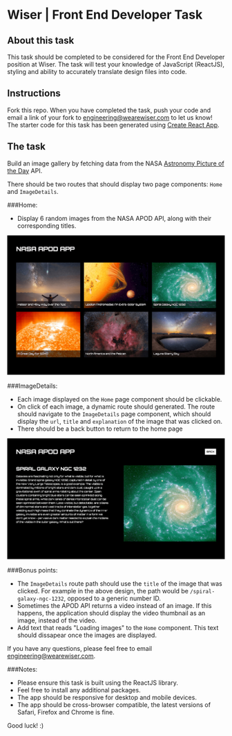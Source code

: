 # Wiser | Front End Developer Task

## About this task

This task should be completed to be considered for the Front End Developer position at Wiser. The task will test your knowledge of JavaScript (ReactJS), styling and ability to accurately translate design files into code.

## Instructions

Fork this repo. When you have completed the task, push your code and email a link of your fork to <engineering@wearewiser.com> to let us know! The starter code for this task has been generated using [Create React App](https://github.com/facebook/create-react-app).

## The task

Build an image gallery by fetching data from the NASA [Astronomy Picture of the Day](https://api.nasa.gov/) API.

There should be two routes that should display two page components: `Home` and `ImageDetails`.

###Home:

- Display 6 random images from the NASA APOD API, along with their corresponding titles.


![Home](public/home.png)

###ImageDetails:

- Each image displayed on the `Home` page component should be clickable.
- On click of each image, a dynamic route should generated. The route should navigate to the `ImageDetails` page component, which should display the `url`, `title` and `explanation` of the image that was clicked on.
- There should be a back button to return to the home page

![ImageDetails](public/image-details.png)


###Bonus points:

- The `ImageDetails` route path should use the `title` of the image that was clicked. For example in the above design, the path would be `/spiral-galaxy-ngc-1232`, opposed to a generic number ID.
- Sometimes the APOD API returns a video instead of an image. If this happens, the application should display the video thumbnail as an image, instead of the video.
- Add text that reads "Loading images" to the `Home` component. This text should dissapear once the images are displayed.

If you have any questions, please feel free to email <engineering@wearewiser.com>.

###Notes:

- Please ensure this task is built using the ReactJS library.
- Feel free to install any additional packages.
- The app should be responsive for desktop and mobile devices.
- The app should be cross-browser compatible, the latest versions of Safari, Firefox and Chrome is fine.

Good luck! :)
